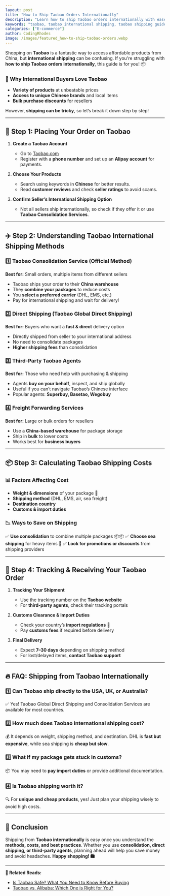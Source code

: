 ```yaml
---
layout: post
title: "How to Ship Taobao Orders Internationally"
description: "Learn how to ship Taobao orders internationally with ease. Step-by-step guide on shipping options, costs, and best practices for global buyers."
keywords: "taobao, taobao international shipping, taobao shipping guide, how to ship from taobao"
categories: ["E-commerce"]
author: CodingRhodes
image: /images/featured_how-to-ship-taobao-orders.webp
---
```


Shopping on **Taobao** is a fantastic way to access affordable products from China, but **international shipping** can be confusing. If you're struggling with **how to ship Taobao orders internationally**, this guide is for you! 📦

### 📌 Why International Buyers Love Taobao
- **Variety of products** at unbeatable prices
- **Access to unique Chinese brands** and local items
- **Bulk purchase discounts** for resellers

However, **shipping can be tricky**, so let’s break it down step by step!

---

## 🛒 Step 1: Placing Your Order on Taobao

<ins class="adsbygoogle"
     style="display:block"
     data-ad-client="ca-pub-2784742237479601"
     data-ad-slot="3760872290"
     data-ad-format="auto"
     data-full-width-responsive="true"></ins>
<script>
     (adsbygoogle = window.adsbygoogle || []).push({});
</script>

1. **Create a Taobao Account**
   - Go to [Taobao.com](https://www.taobao.com/)
   - Register with a **phone number** and set up an **Alipay account** for payments.

2. **Choose Your Products**
   - Search using keywords in **Chinese** for better results.
   - Read **customer reviews** and check **seller ratings** to avoid scams.

3. **Confirm Seller’s International Shipping Option**
   - Not all sellers ship internationally, so check if they offer it or use **Taobao Consolidation Services**.

---

## ✈️ Step 2: Understanding Taobao International Shipping Methods

### 1️⃣ **Taobao Consolidation Service (Official Method)**
**Best for:** Small orders, multiple items from different sellers

- Taobao ships your order to their **China warehouse**
- They **combine your packages** to reduce costs
- You **select a preferred carrier** (DHL, EMS, etc.)
- Pay for international shipping and wait for delivery!

### 2️⃣ **Direct Shipping (Taobao Global Direct Shipping)**
**Best for:** Buyers who want a **fast & direct** delivery option

- Directly shipped from seller to your international address
- No need to consolidate packages
- **Higher shipping fees** than consolidation

### 3️⃣ **Third-Party Taobao Agents**
**Best for:** Those who need help with purchasing & shipping

- Agents **buy on your behalf**, inspect, and ship globally
- Useful if you can’t navigate Taobao’s Chinese interface
- Popular agents: **Superbuy, Basetao, Wegobuy**

### 4️⃣ **Freight Forwarding Services**
**Best for:** Large or bulk orders for resellers

- Use a **China-based warehouse** for package storage
- Ship in **bulk** to lower costs
- Works best for **business buyers**

---

 
<!-- Ads Homepage below top article -->
<ins class="adsbygoogle"
     style="display:block"
     data-ad-client="ca-pub-2784742237479601"
     data-ad-slot="3760872290"
     data-ad-format="auto"
     data-full-width-responsive="true"></ins>
<script>
     (adsbygoogle = window.adsbygoogle || []).push({});
</script>


## 📦 Step 3: Calculating Taobao Shipping Costs

### 📊 Factors Affecting Cost
- **Weight & dimensions** of your package 📏
- **Shipping method** (DHL, EMS, air, sea freight)
- **Destination country**
- **Customs & import duties**

### 📉 Ways to Save on Shipping
✅ **Use consolidation** to combine multiple packages 📦📦
✅ **Choose sea shipping** for heavy items 🌊
✅ **Look for promotions or discounts** from shipping providers

---

## 🚚 Step 4: Tracking & Receiving Your Taobao Order

1. **Tracking Your Shipment**
   - Use the tracking number on the **Taobao website**
   - For **third-party agents**, check their tracking portals

2. **Customs Clearance & Import Duties**
   - Check your country’s **import regulations** 📜
   - Pay **customs fees** if required before delivery

3. **Final Delivery**
   - Expect **7–30 days** depending on shipping method
   - For lost/delayed items, **contact Taobao support**

---

## 🔥 FAQ: Shipping from Taobao Internationally

### 1️⃣ Can Taobao ship directly to the USA, UK, or Australia?
✅ Yes! Taobao Global Direct Shipping and Consolidation Services are available for most countries.

### 2️⃣ How much does Taobao international shipping cost?
💰 It depends on weight, shipping method, and destination. DHL is **fast but expensive**, while sea shipping is **cheap but slow**.

### 3️⃣ What if my package gets stuck in customs?
📦 You may need to **pay import duties** or provide additional documentation.

### 4️⃣ Is Taobao shipping worth it?
🔍 For **unique and cheap products**, yes! Just plan your shipping wisely to avoid high costs.

---

## 🎯 Conclusion
Shipping from **Taobao internationally** is easy once you understand the **methods, costs, and best practices**. Whether you use **consolidation, direct shipping, or third-party agents**, planning ahead will help you save money and avoid headaches. **Happy shopping! 🛍️**

---

**🔗 Related Reads:**
- [Is Taobao Safe? What You Need to Know Before Buying](#)
- [Taobao vs. Alibaba: Which One is Right for You?](#)


